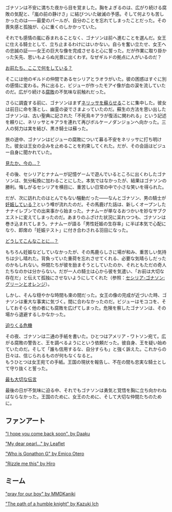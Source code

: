 <!-- title: ゴナソン・G -->
<!-- status: 生存 -->

ゴナソンは不安に満ちた夜から目を覚ました。胸をよぎるのは、広がり続ける腐敗の気配と、「嵐の前の静けさ」に結びついた破滅の予感。そして何よりも苦しかったのは――最愛のパールが、自分のことを忘れてしまったことだった。その喪失感と孤独が、心に重くのしかかっていた。

それでも感情の嵐に呑まれることなく、ゴナソンは前へ進むことを選んだ。女王に仕える騎士として、立ち止まるわけにはいかない。自らを奮い立たせ、女王への忠誠の証――女王の巨大な像を完成させると心に誓った。だが作業に取り掛かった矢先、思いもよらぬ光景に出くわす。なぜギルドの拠点に人がいるのだ？

[お前たち、ここで何をしている？](#embed:https://www.youtube.com/live/_pxgqfGjshs?feature=shared&t=122)

そこには他のギルドの仲間であるセシリアとラオラがいた。彼の困惑はすぐに別の感情に変わる。外に出ると、ビジューが作ったモアイ像が血の涙を流していたのだ。広がり続ける[腐敗](https://www.youtube.com/live/_pxgqfGjshs?feature=shared&t=401)の不気味な前触れだった。

さらに調査する前に、ゴナソンはまず[ネリッサを蘇らせる](https://www.youtube.com/live/_pxgqfGjshs?feature=shared&t=1019)ことに集中した。彼女は前日に命を落とし、幽霊の姿でさまよっていたのだ。蘇生の方法を思い出したゴナソンは、古い聖典に記された「不死鳥キアラが復活に関われる」という記述を頼りに、ネリッサとキアラを連れて再びボルケーノダンジョンへ向かった。三人の努力は実を結び、黒き騎士は蘇った。

旅の途中、ゴナソンはビジューの腐敗について募る不安をネリッサに打ち明けた。彼女は王女の企みを止めることを約束してくれた。だが、その会話はビジュー自身に聞かれていた。

[見たか、今の…？](#embed:https://www.youtube.com/live/_pxgqfGjshs?feature=shared&t=1795)

その後、セシリアとナナムーが記憶ゲームで遊んでいるところに出くわしたゴナソンは、気分転換に加わることにした。本気ではなかったが、結果はゴナソンの勝利。悔しがるセシリアを横目に、重苦しい日常の中で小さな笑いを得られた。

だが、次に訪れたのはとんでもない騒動だった――なんとゴナソン、男の騎士が[妊娠している？](https://www.youtube.com/live/_pxgqfGjshs?feature=shared&t=6299)という噂が流れたのだ。その馬鹿げた話は、新しくオープンしたナナイレブンでの出来事から始まった。ナナムーが単なるおつかいを妙なサブクエストに変えてしまったのだ。あまりのふざけた状況に呆れつつも、ゴナソンは巻き込まれてしまう。ナナムーが語る「男性妊娠の生存率」に半ば本気で心配になり、即席の「妊娠テスト」に付き合わされる羽目になった。

[どうしてこんなことに…？](#embed:https://www.youtube.com/live/_pxgqfGjshs?feature=shared&t=7535)

もちろん妊娠などしていなかったが、その馬鹿らしさに場が和み、重苦しい気持ちは少し晴れた。背負っていた重荷を忘れさせてくれる、必要な気晴らしだったのかもしれない。仲間たちが彼を励まそうとしていたのか、それともただの奇人たちなのかは分からない。だが一人の騎士は心から彼を気遣い、「お前は大切な存在だ」と伝えて孤独にさせないようにしてくれた（参照：[セシリア-ゴナソン: グリーンとオレンジ](#edge:cecilia-gigi)）。

しかし、そんな穏やかな時間も束の間だった。女王の像の完成が近づいた時、ゴナソンは重大な事実に気づく。間に合わなかったのだ。ビジューはモココを、そしておそらく他の者にも腐敗を広げてしまった。危険を察したゴナソンは、その場から退避するしかなかった。

[迫りくる危機](#embed:https://www.youtube.com/live/_pxgqfGjshs?feature=shared&t=11447)

その夜、ゴナソンは二通の手紙を書いた。ひとつはアメリア・ワトソン宛て。広がる腐敗の警告と、王を調べるようにという依頼だった。彼自身、王を疑い始めていたのだ。そして「誰も信用するな、自分すらも」と強く訴えた。これからの日々は、信じられるものが何もなくなると。  
もうひとつは女王宛ての手紙。王国の現状を報告し、不在の間も忠実な騎士として守り抜くと誓った。

[最も大切な伝言](#embed:https://www.youtube.com/live/_pxgqfGjshs?feature=shared&t=11765)

最後の日が不気味に迫る中、それでもゴナソンは勇気と覚悟を胸に立ち向かわねばならなかった。王国のために、女王のために、そして大切な仲間たちのために。

## ファンアート

["I hope you come back soon". by Daaku](https://x.com/koizumi_arata/status/1832113066487771210)

<!-- raora, ame, liz -->

["My dear pearl..." by Leaflet](https://x.com/Lil_Leaflet_/status/1832398336877596978)

["Who is Gonathon G" by Emico Otero](https://x.com/EmicoOtero/status/1833526793716043979)

["Rizzle me this" by Hiro](https://x.com/hiroavrs/status/1832437338469011589)

<!-- bijou -->

## ミーム

["pray for our boy" by MMDKaniki](https://x.com/MMDKaniki/status/1832206547109196134)

["The path of a humble knight" by Kazuki Ich](https://x.com/kazukiich/status/1832352221142643091)
